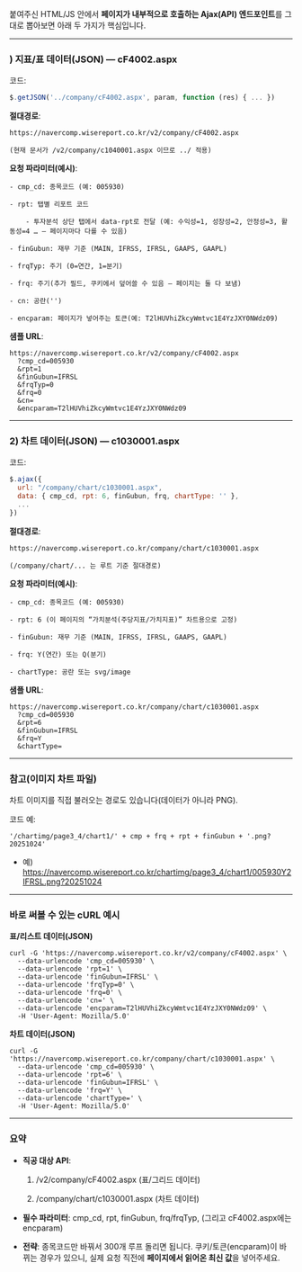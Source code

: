 붙여주신 HTML/JS 안에서 **페이지가 내부적으로 호출하는 Ajax(API) 엔드포인트**를 그대로 뽑아보면 아래 두 가지가 핵심입니다.

---

### ) 지표/표 데이터(JSON) — cF4002.aspx

코드:

```javascript
$.getJSON('../company/cF4002.aspx', param, function (res) { ... })
```

**절대경로**: 
  
    https://navercomp.wisereport.co.kr/v2/company/cF4002.aspx
    
    (현재 문서가 /v2/company/c1040001.aspx 이므로 ../ 적용)
    
**요청 파라미터(예시)**:
    
    - cmp_cd: 종목코드 (예: 005930)
        
    - rpt: 탭별 리포트 코드
        
        - 투자분석 상단 탭에서 data-rpt로 전달 (예: 수익성=1, 성장성=2, 안정성=3, 활동성=4 … — 페이지마다 다를 수 있음)

    - finGubun: 재무 기준 (MAIN, IFRSS, IFRSL, GAAPS, GAAPL)
        
    - frqTyp: 주기 (0=연간, 1=분기)
        
    - frq: 주기(추가 필드, 쿠키에서 덮어쓸 수 있음 — 페이지는 둘 다 보냄)
        
    - cn: 공란('')
        
    - encparam: 페이지가 넣어주는 토큰(예: T2lHUVhiZkcyWmtvc1E4YzJXY0NWdz09)
        
**샘플 URL**:

```
https://navercomp.wisereport.co.kr/v2/company/cF4002.aspx
  ?cmp_cd=005930
  &rpt=1
  &finGubun=IFRSL
  &frqTyp=0
  &frq=0
  &cn=
  &encparam=T2lHUVhiZkcyWmtvc1E4YzJXY0NWdz09
```

---

### 2) 차트 데이터(JSON) — c1030001.aspx

코드:

```javascript
$.ajax({
  url: "/company/chart/c1030001.aspx",
  data: { cmp_cd, rpt: 6, finGubun, frq, chartType: '' },
  ...
})
```

**절대경로**: 

    https://navercomp.wisereport.co.kr/company/chart/c1030001.aspx
    
    (/company/chart/... 는 루트 기준 절대경로)
    
**요청 파라미터(예시)**:
    
    - cmp_cd: 종목코드 (예: 005930)
        
    - rpt: 6 (이 페이지의 “가치분석(주당지표/가치지표)” 차트용으로 고정)
        
    - finGubun: 재무 기준 (MAIN, IFRSS, IFRSL, GAAPS, GAAPL)
        
    - frq: Y(연간) 또는 Q(분기)
        
    - chartType: 공란 또는 svg/image
        
**샘플 URL**:

```
https://navercomp.wisereport.co.kr/company/chart/c1030001.aspx
  ?cmp_cd=005930
  &rpt=6
  &finGubun=IFRSL
  &frq=Y
  &chartType=
```

---

### 참고(이미지 차트 파일)

차트 이미지를 직접 불러오는 경로도 있습니다(데이터가 아니라 PNG).

코드 예:

```
'/chartimg/page3_4/chart1/' + cmp + frq + rpt + finGubun + '.png?20251024'
```

- 예) https://navercomp.wisereport.co.kr/chartimg/page3_4/chart1/005930Y2IFRSL.png?20251024

---

### 바로 써볼 수 있는 cURL 예시

**표/리스트 데이터(JSON)**

```
curl -G 'https://navercomp.wisereport.co.kr/v2/company/cF4002.aspx' \
  --data-urlencode 'cmp_cd=005930' \
  --data-urlencode 'rpt=1' \
  --data-urlencode 'finGubun=IFRSL' \
  --data-urlencode 'frqTyp=0' \
  --data-urlencode 'frq=0' \
  --data-urlencode 'cn=' \
  --data-urlencode 'encparam=T2lHUVhiZkcyWmtvc1E4YzJXY0NWdz09' \
  -H 'User-Agent: Mozilla/5.0'
```

**차트 데이터(JSON)**

```
curl -G 'https://navercomp.wisereport.co.kr/company/chart/c1030001.aspx' \
  --data-urlencode 'cmp_cd=005930' \
  --data-urlencode 'rpt=6' \
  --data-urlencode 'finGubun=IFRSL' \
  --data-urlencode 'frq=Y' \
  --data-urlencode 'chartType=' \
  -H 'User-Agent: Mozilla/5.0'
```

---

### 요약

- **직공 대상 API**:
    
    1. /v2/company/cF4002.aspx (표/그리드 데이터)
        
    2. /company/chart/c1030001.aspx (차트 데이터)
        
    
- **필수 파라미터**: cmp_cd, rpt, finGubun, frq/frqTyp, (그리고 cF4002.aspx에는 encparam)
    
- **전략**: 종목코드만 바꿔서 300개 루프 돌리면 됩니다. 쿠키/토큰(encparam)이 바뀌는 경우가 있으니, 실제 요청 직전에 **페이지에서 읽어온 최신 값**을 넣어주세요.
